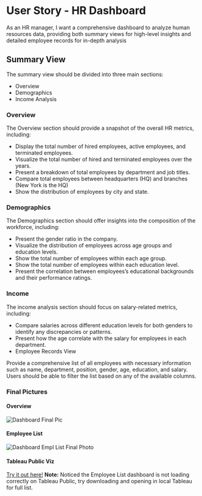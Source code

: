 # User Story - HR Dashboard
As an HR manager, I want a comprehensive dashboard to analyze human resources data, providing both summary views for high-level insights and detailed employee records for in-depth analysis

## Summary View

The summary view should be divided into three main sections: 
- Overview
- Demographics
- Income Analysis

### Overview
The Overview section should provide a snapshot of the overall HR metrics, including:

- Display the total number of hired employees, active employees, and terminated employees.
- Visualize the total number of hired and terminated employees over the years.
- Present a breakdown of total employees by department and job titles.
- Compare total employees between headquarters (HQ) and branches (New York is the HQ)
- Show the distribution of employees by city and state.


### Demographics
The Demographics section should offer insights into the composition of the workforce, including:

- Present the gender ratio in the company.
- Visualize the distribution of employees across age groups and education levels.
- Show the total number of employees within each age group.
- Show the total number of employees within each education level.
- Present the correlation between employees’s educational backgrounds and their performance ratings.

### Income
The income analysis section should focus on salary-related metrics, including:

- Compare salaries across different education levels for both genders to identify any discrepancies or patterns.
- Present how the age correlate with the salary for employees in each department.
- Employee Records View

Provide a comprehensive list of all employees with necessary information such as name, department, position, gender, age, education, and salary.
Users should be able to filter the list based on any of the available columns.

### Final Pictures


#### Overview
![Dashboard Final Pic](https://github.com/user-attachments/assets/5b02f796-2885-4677-8629-b46e996d9771)


#### Employee List
![Dashboard Empl List Final Photo](https://github.com/user-attachments/assets/00b7de08-fd08-46a6-b28c-b441db75a395)

#### Tableau Public Viz
[Try it out here!](https://public.tableau.com/app/profile/garrison.lowe/viz/HRDashboard_17232741174750/HRDetailsDashboard?publish=yes)
**Note:** Noticed the Employee List dashboard is not loading correctly on Tableau Public, try downloading and opening in local Tableau for full list.
